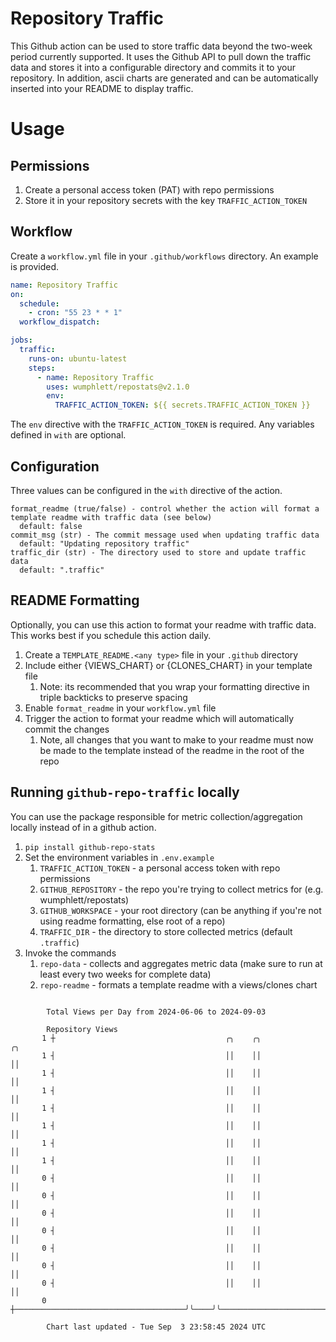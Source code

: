 # Repository Traffic

This Github action can be used to store traffic data beyond the two-week period currently supported.
It uses the Github API to pull down the traffic data and stores it into a configurable directory and commits it to your 
repository. In addition, ascii charts are generated and can be automatically inserted into your README to display traffic.

# Usage
## Permissions
1. Create a personal access token (PAT) with repo permissions
2. Store it in your repository secrets with the key `TRAFFIC_ACTION_TOKEN`

## Workflow
Create a `workflow.yml` file in your `.github/workflows` directory. An example is provided.

```yaml
name: Repository Traffic
on:
  schedule:
    - cron: "55 23 * * 1"
  workflow_dispatch:

jobs:
  traffic:
    runs-on: ubuntu-latest
    steps:
      - name: Repository Traffic
        uses: wumphlett/repostats@v2.1.0
        env:
          TRAFFIC_ACTION_TOKEN: ${{ secrets.TRAFFIC_ACTION_TOKEN }}
```
The `env` directive with the `TRAFFIC_ACTION_TOKEN` is required. Any variables defined in `with` are optional.

## Configuration
Three values can be configured in the `with` directive of the action.
```
format_readme (true/false) - control whether the action will format a template readme with traffic data (see below)
  default: false
commit_msg (str) - The commit message used when updating traffic data
  default: "Updating repository traffic"
traffic_dir (str) - The directory used to store and update traffic data
  default: ".traffic"
```

## README Formatting
Optionally, you can use this action to format your readme with traffic data. This works best if you schedule this action
daily.

1. Create a `TEMPLATE_README.<any type>` file in your `.github` directory
2. Include either {VIEWS_CHART} or {CLONES_CHART} in your template file
   1. Note: its recommended that you wrap your formatting directive in triple backticks to preserve spacing
3. Enable `format_readme` in your `workflow.yml` file
4. Trigger the action to format your readme which will automatically commit the changes
   1. Note, all changes that you want to make to your readme must now be made to the template instead of the readme in the root of the repo

## Running `github-repo-traffic` locally
You can use the package responsible for metric collection/aggregation locally instead of in a github action.

1. `pip install github-repo-stats`
2. Set the environment variables in `.env.example`
   1. `TRAFFIC_ACTION_TOKEN` - a personal access token with repo permissions
   2. `GITHUB_REPOSITORY` - the repo you're trying to collect metrics for (e.g. wumphlett/repostats)
   3. `GITHUB_WORKSPACE` - your root directory (can be anything if you're not using readme formatting, else root of a repo)
   4. `TRAFFIC_DIR` - the directory to store collected metrics (default `.traffic`)
3. Invoke the commands
   1. `repo-data` - collects and aggregates metric data (make sure to run at least every two weeks for complete data)
   2. `repo-readme` - formats a template readme with a views/clones chart

```

        Total Views per Day from 2024-06-06 to 2024-09-03

        Repository Views
       1 ┼                                      ╭╮    ╭╮                                        ╭╮
       1 ┤                                      ││    ││                                        ││
       1 ┤                                      ││    ││                                        ││
       1 ┤                                      ││    ││                                        ││
       1 ┤                                      ││    ││                                        ││
       1 ┤                                      ││    ││                                        ││
       1 ┤                                      ││    ││                                        ││
       1 ┤                                      ││    ││                                        ││
       0 ┤                                      ││    ││                                        ││
       0 ┤                                      ││    ││                                        ││
       0 ┤                                      ││    ││                                        ││
       0 ┤                                      ││    ││                                        ││
       0 ┤                                      ││    ││                                        ││
       0 ┤                                      ││    ││                                        ││
       0 ┤                                      ││    ││                                        ││
       0 ┼──────────────────────────────────────╯╰────╯╰────────────────────────────────────────╯╰─

        Chart last updated - Tue Sep  3 23:58:45 2024 UTC
        
```
